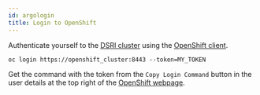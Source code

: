 ```yaml
---
id: argologin
title: Login to OpenShift
---
```


Authenticate yourself to the [DSRI cluster](https://app.dsri.unimaas.nl:8443/) using the [OpenShift client](https://www.okd.io/download.html).

```shell
oc login https://openshift_cluster:8443 --token=MY_TOKEN
```

Get the command with the token from the `Copy Login Command` button in the user details at the top right of the [OpenShift webpage](https://app.dsri.unimaas.nl:8443/).